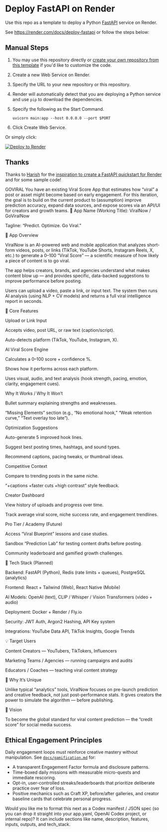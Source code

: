 # Deploy FastAPI on Render

Use this repo as a template to deploy a Python [FastAPI](https://fastapi.tiangolo.com) service on Render.

See https://render.com/docs/deploy-fastapi or follow the steps below:

## Manual Steps

1. You may use this repository directly or [create your own repository from this template](https://github.com/render-examples/fastapi/generate) if you'd like to customize the code.
2. Create a new Web Service on Render.
3. Specify the URL to your new repository or this repository.
4. Render will automatically detect that you are deploying a Python service and use `pip` to download the dependencies.
5. Specify the following as the Start Command.

    ```shell
    uvicorn main:app --host 0.0.0.0 --port $PORT
    ```

6. Click Create Web Service.

Or simply click:

[![Deploy to Render](https://render.com/images/deploy-to-render-button.svg)](https://render.com/deploy?repo=https://github.com/render-examples/fastapi)

## Thanks

Thanks to [Harish](https://harishgarg.com) for the [inspiration to create a FastAPI quickstart for Render](https://twitter.com/harishkgarg/status/1435084018677010434) and for some sample code!

GOVIRAL
You have an existing Viral Score App that estimates how “viral” a post or asset might become based on early engagement. For this iteration, the goal is to build on the current product to (assumption) improve prediction accuracy, expand data sources, and expose scores via an API/UI for creators and growth teams. 🧠 App Name (Working Title): ViralNow / GoViralNow

Tagline: “Predict. Optimize. Go Viral.”

🚀 App Overview

ViralNow is an AI-powered web and mobile application that analyzes short-form videos, posts, or links (TikTok, YouTube Shorts, Instagram Reels, X, etc.) to generate a 0–100 “Viral Score” — a scientific measure of how likely a piece of content is to go viral.

The app helps creators, brands, and agencies understand what makes content blow up — and provides specific, data-backed suggestions to improve performance before posting.

Users can upload a video, paste a link, or input text. The system then runs AI analysis (using NLP + CV models) and returns a full viral intelligence report in seconds.

🧩 Core Features

Upload or Link Input

Accepts video, post URL, or raw text (caption/script).

Auto-detects platform (TikTok, YouTube, Instagram, X).

AI Viral Score Engine

Calculates a 0–100 score + confidence %.

Shows how it performs across each platform.

Uses visual, audio, and text analysis (hook strength, pacing, emotion, clarity, engagement cues).

Why It Works / Why It Won’t

Bullet summary explaining strengths and weaknesses.

“Missing Elements” section (e.g., “No emotional hook,” “Weak retention curve,” “Text overlay too late”).

Optimization Suggestions

Auto-generate 5 improved hook lines.

Suggest best posting times, hashtags, and sound types.

Recommend captions, pacing tweaks, or thumbnail ideas.

Competitive Context

Compare to trending posts in the same niche.

“+captions +faster cuts +high contrast” style feedback.

Creator Dashboard

View history of uploads and progress over time.

Track average viral score, niche success rate, and engagement trendlines.

Pro Tier / Academy (Future)

Access “Viral Blueprint” lessons and case studies.

Sandbox “Prediction Lab” for testing content drafts before posting.

Community leaderboard and gamified growth challenges.

🧠 Tech Stack (Planned)

Backend: FastAPI (Python), Redis (rate limits + queues), PostgreSQL (analytics)

Frontend: React + Tailwind (Web), React Native (Mobile)

AI Models: OpenAI (text), CLIP / Whisper / Vision Transformers (video + audio)

Deployment: Docker + Render / Fly.io

Security: JWT Auth, Argon2 Hashing, API Key system

Integrations: YouTube Data API, TikTok Insights, Google Trends

💡 Target Users

Content Creators — YouTubers, TikTokers, Influencers

Marketing Teams / Agencies — running campaigns and audits

Educators / Coaches — teaching viral content strategy

🧩 Why It’s Unique

Unlike typical “analytics” tools, ViralNow focuses on pre-launch prediction and creative feedback, not just post-performance stats. It gives creators the power to simulate the algorithm — before publishing.

🏁 Vision

To become the global standard for viral content prediction — the “credit score” for social media success.

## Ethical Engagement Principles

Daily engagement loops must reinforce creative mastery without manipulation. See [`docs/gamification.md`](docs/gamification.md) for:

- A transparent Engagement Factor formula and disclosure patterns.
- Time-boxed daily missions with measurable micro-quests and immediate rescoring.
- Opt-in, user-controlled streaks/leaderboards that prioritize deliberate practice over fear of loss.
- Positive mechanics such as Craft XP, before/after galleries, and creator baseline cards that celebrate personal progress.

Would you like me to format this next as a Codex manifest / JSON spec (so you can drop it straight into your app.yaml, OpenAI Codex project, or internal repo)? It can include sections like name, description, features, inputs, outputs, and tech_stack.
